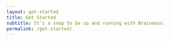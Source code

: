 ```yaml
---
layout: get-started
title: Get Started
subtitle: It’s a snap to be up and running with Braineous.
permalink: /get-started/
---
```

